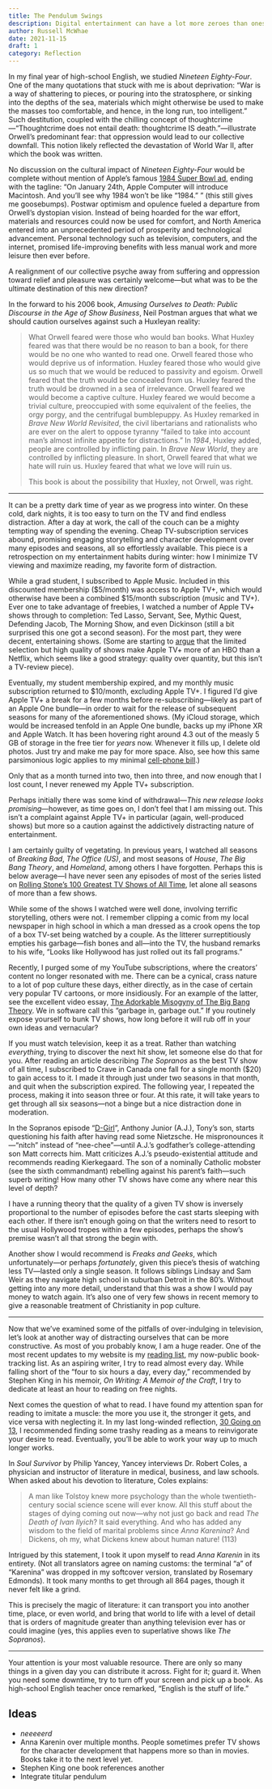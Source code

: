 ```yaml
---
title: The Pendulum Swings
description: Digital entertainment can have a lot more zeroes than ones.
author: Russell McWhae
date: 2021-11-15
draft: 1
category: Reflection
---
```


In my final year of high-school English, we studied _Nineteen Eighty-Four_. One of the many quotations that stuck with me is about deprivation: “War is a way of shattering to pieces, or pouring into the stratosphere, or sinking into the depths of the sea, materials which might otherwise be used to make the masses too comfortable, and hence, in the long run, too intelligent.” Such destitution, coupled with the chilling concept of thoughtcrime—“Thoughtcrime does not entail death: thoughtcrime IS death.”—illustrate Orwell’s predominant fear: that oppression would lead to our collective downfall. This notion likely reflected the devastation of World War II, after which the book was written.

No discussion on the cultural impact of _Nineteen Eighty-Four_ would be complete without mention of Apple’s famous [1984 Super Bowl ad](https://www.youtube.com/watch?v=VtvjbmoDx-I), ending with the tagline: “On January 24th, Apple Computer will introduce Macintosh. And you’ll see why 1984 won’t be like “1984.” ” (this still gives me goosebumps). Postwar optimism and opulence fueled a departure from Orwell’s dystopian vision. Instead of being hoarded for the war effort, materials and resources could now be used for comfort, and North America entered into an unprecedented period of prosperity and technological advancement. Personal technology such as television, computers, and the internet, promised life-improving benefits with less manual work and more leisure then ever before.

A realignment of our collective psyche away from suffering and oppression toward relief and pleasure was certainly welcome—but what was to be the ultimate destination of this new direction?

In the forward to his 2006 book, _Amusing Ourselves to Death: Public Discourse in the Age of Show Business_, Neil Postman argues that what we should caution ourselves against such a Huxleyan reality:

> What Orwell feared were those who would ban books. What Huxley feared was that there would be no reason to ban a book, for there would be no one who wanted to read one. Orwell feared those who would deprive us of information. Huxley feared those who would give us so much that we would be reduced to passivity and egoism. Orwell feared that the truth would be concealed from us. Huxley feared the truth would be drowned in a sea of irrelevance. Orwell feared we would become a captive culture. Huxley feared we would become a trivial culture, preoccupied with some equivalent of the feelies, the orgy porgy, and the centrifugal bumblepuppy. As Huxley remarked in _Brave New World Revisited_, the civil libertarians and rationalists who are ever on the alert to oppose tyranny “failed to take into account man’s almost infinite appetite for distractions.” In _1984_, Huxley added, people are controlled by inflicting pain. In _Brave New World_, they are controlled by inflicting pleasure. In short, Orwell feared that what we hate will ruin us. Huxley feared that what we love will ruin us.
>
> This book is about the possibility that Huxley, not Orwell, was right.

---

It can be a pretty dark time of year as we progress into winter. On these cold, dark nights, it is too easy to turn on the TV and find endless distraction. After a day at work, the call of the couch can be a mighty tempting way of spending the evening. Cheap TV-subscription services abound, promising engaging storytelling and character development over many episodes and seasons, all so effortlessly available. This piece is a retrospection on my entertainment habits during winter: how I minimize TV viewing and maximize reading, my favorite form of distraction.

While a grad student, I subscribed to Apple Music. Included in this discounted membership ($5/month) was access to Apple TV+, which would otherwise have been a combined $15/month subscription (music and TV+). Ever one to take advantage of freebies, I watched a number of Apple TV+ shows through to completion: Ted Lasso, Servant, See, Mythic Quest, Defending Jacob, The Morning Show, and even Dickinson (still a bit surprised this one got a second season). For the most part, they were decent, entertaining shows. (Some are starting to [argue](https://daringfireball.net/linked/2021/04/19/apple-tv-plus-quality) that the limited selection but high quality of shows make Apple TV+ more of an HBO than a Netflix, which seems like a good strategy: quality over quantity, but this isn’t a TV-review piece).

Eventually, my student membership expired, and my monthly music subscription returned to $10/month, excluding Apple TV+. I figured I’d give Apple TV+ a break for a few months before re-subscribing—likely as part of an Apple One bundle—in order to wait for the release of subsequent seasons for many of the aforementioned shows. (My iCloud storage, which would be increased tenfold in an Apple One bundle, backs up my iPhone XR and Apple Watch. It has been hovering right around 4.3 out of the measly 5 GB of storage in the free tier for _years_ now. Whenever it fills up, I delete old photos. Just try and make me pay for more space. Also, see how this same parsimonious logic applies to my minimal [cell-phone bill](journal/minimize-cell-phone).)

Only that as a month turned into two, then into three, and now enough that I lost count, I never renewed my Apple TV+ subscription.

Perhaps initially there was some kind of withdrawal—_This new release looks promising_—however, as time goes on, I don’t feel that I am missing out. This isn’t a complaint against Apple TV+ in particular (again, well-produced shows) but more so a caution against the addictively distracting nature of entertainment.

I am certainly guilty of vegetating. In previous years, I watched all seasons of _Breaking Bad_, _The Office (US)_, and most seasons of _House_, _The Big Bang Theory_, and _Homeland_, among others I have forgotten. Perhaps this is below average—I have never seen any episodes of most of the series listed on [Rolling Stone’s 100 Greatest TV Shows of All Time](https://www.imdb.com/list/ls066095353/), let alone all seasons of more than a few shows.

While some of the shows I watched were well done, involving terrific storytelling, others were not. I remember clipping a comic from my local newspaper in high school in which a man dressed as a crook opens the top of a box TV-set being watched by a couple. As the litterer surreptitiously empties his garbage—fish bones and all—into the TV, the husband remarks to his wife, “Looks like Hollywood has just rolled out its fall programs.”

Recently, I purged some of my YouTube subscriptions, where the creators’ content no longer resonated with me. There can be a cynical, crass nature to a lot of pop culture these days, either directly, as in the case of certain very popular TV cartoons, or more insidiously. For an example of the latter, see the excellent video essay, [The Adorkable Misogyny of The Big Bang Theory](https://www.youtube.com/watch?v=X3-hOigoxHs). We in software call this “garbage in, garbage out.” If you routinely expose yourself to bunk TV shows, how long before it will rub off in your own ideas and vernacular?

If you must watch television, keep it as a treat. Rather than watching _everything_, trying to discover the next hit show, let someone else do that for you. After reading an article describing _The Sopranos_ as the best TV show of all time, I subscribed to Crave in Canada one fall for a single month ($20) to gain access to it. I made it through just under two seasons in that month, and quit when the subscription expired. The following year, I repeated the process, making it into season three or four. At this rate, it will take years to get through all six seasons—not a binge but a nice distraction done in moderation.

In the Sopranos episode “[D-Girl](<https://en.wikipedia.org/wiki/D-Girl_(The_Sopranos)>)”, Anthony Junior (A.J.), Tony’s son, starts questioning his faith after having read some Nietzsche. He mispronounces it—“nitch” instead of “nee-chee”—until A.J.’s godfather’s college-attending son Matt corrects him. Matt criticizes A.J.’s pseudo-existential attitude and recommends reading Kierkegaard. The son of a nominally Catholic mobster (see the sixth commandmant) rebelling against his parent’s faith—such superb writing! How many other TV shows have come any where near this level of depth?

I have a running theory that the quality of a given TV show is inversely proportional to the number of episodes before the cast starts sleeping with each other. If there isn’t enough going on that the writers need to resort to the usual Hollywood tropes within a few episodes, perhaps the show’s premise wasn’t all that strong the begin with.

Another show I would recommend is _Freaks and Geeks_, which unfortunately—or perhaps _fortunately_, given this piece’s thesis of watching less TV—lasted only a single season. It follows siblings Lindsay and Sam Weir as they navigate high school in suburban Detroit in the 80’s. Without getting into any more detail, understand that this was a show I would pay money to watch again. It’s also one of very few shows in recent memory to give a reasonable treatment of Christianity in pop culture.

---

Now that we’ve examined some of the pitfalls of over-indulging in television, let’s look at another way of distracting ourselves that can be more constructive. As most of you probably know, I am a huge reader. One of the most recent updates to my website is my [reading list](/reading-list), my now-public book-tracking list. As an aspiring writer, I try to read almost every day. While falling short of the “four to six hours a day, every day,” recommended by Stephen King in his memoir, _On Writing: A Memoir of the Craft_, I try to dedicate at least an hour to reading on free nights.

Next comes the question of what to read. I have found my attention span for reading to imitate a muscle: the more you use it, the stronger it gets, and vice versa with neglecting it. In my last long-winded reflection, [30 Going on 13](/journal/30-going-on-13#too-long-read-anyway), I recommended finding some trashy reading as a means to reinvigorate your desire to read. Eventually, you’ll be able to work your way up to much longer works.

In _Soul Survivor_ by Philip Yancey, Yancey interviews Dr. Robert Coles, a physician and instructor of literature in medical, business, and law schools. When asked about his devotion to literature, Coles explains:

> A man like Tolstoy knew more psychology than the whole twentieth-century social science scene will ever know. All this stuff about the stages of dying coming out now—why not just go back and read _The Death of Ivan Ilyich_? It said everything. And who has added any wisdom to the field of marital problems since _Anna Karenina_? And Dickens, oh my, what Dickens knew about human nature! (113)

Intrigued by this statement, I took it upon myself to read _Anna Karenin_ in its entirety. (Not all translators agree on naming customs: the terminal “a” of “Karenina” was dropped in my softcover version, translated by Rosemary Edmonds). It took many months to get through all 864 pages, though it never felt like a grind.

This is precisely the magic of literature: it can transport you into another time, place, or even world, and bring that world to life with a level of detail that is orders of magnitude greater than anything television ever has or could imagine (yes, this applies even to superlative shows like _The Sopranos_).

---

Your attention is your most valuable resource. There are only so many things in a given day you can distribute it across. Fight for it; guard it. When you need some downtime, try to turn off your screen and pick up a book. As high-school English teacher once remarked, “English is the stuff of life.”

## Ideas

-   _neeeeerd_
-   Anna Karenin over multiple months. People sometimes prefer TV shows for the character development that happens more so than in movies. Books take it to the next level yet.
-   Stephen King one book references another
-   Integrate titular pendulum
